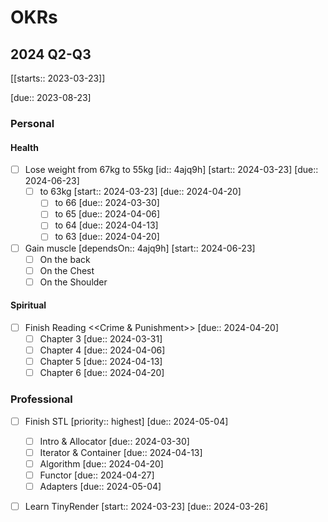 # OKRs

## 2024 Q2-Q3 

[[starts:: 2023-03-23]]

[due:: 2023-08-23]

### Personal

#### Health
- [ ] Lose weight from 67kg to 55kg  [id:: 4ajq9h]  [start:: 2024-03-23]  [due:: 2024-06-23]
	- [ ] to 63kg  [start:: 2024-03-23]  [due:: 2024-04-20]
		- [ ] to 66  [due:: 2024-03-30]
		- [ ] to 65  [due:: 2024-04-06]
		- [ ] to 64  [due:: 2024-04-13]
		- [ ] to 63  [due:: 2024-04-20]

- [ ] Gain muscle  [dependsOn:: 4ajq9h]  [start:: 2024-06-23]
	- [ ] On the back
	- [ ] On the Chest
	- [ ] On the Shoulder

#### Spiritual
- [ ] Finish Reading <<Crime & Punishment>>  [due:: 2024-04-20]
	- [ ] Chapter 3  [due:: 2024-03-31]
	- [ ] Chapter 4  [due:: 2024-04-06]
	- [ ] Chapter 5  [due:: 2024-04-13]
	- [ ] Chapter 6  [due:: 2024-04-20]

### Professional
- [ ] Finish STL  [priority:: highest]  [due:: 2024-05-04]
	- [ ] Intro & Allocator  [due:: 2024-03-30]
	- [ ] Iterator & Container  [due:: 2024-04-13]
	- [ ] Algorithm  [due:: 2024-04-20]
	- [ ] Functor  [due:: 2024-04-27]
	- [ ] Adapters  [due:: 2024-05-04]
- [ ] Learn TinyRender  [start:: 2024-03-23]  [due:: 2024-03-26]

